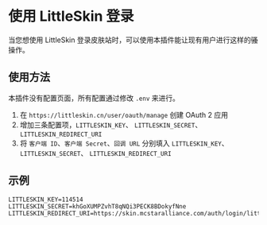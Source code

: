 # 使用 LittleSkin 登录
当您想使用 LittleSkin 登录皮肤站时，可以使用本插件能让现有用户进行这样的~~骚~~操作。

## 使用方法

本插件没有配置页面，所有配置通过修改 `.env` 来进行。

1. 在 `https://littleskin.cn/user/oauth/manage` 创建 OAuth 2 应用
2. 增加三条配置项，`LITTLESKIN_KEY`、 `LITTLESKIN_SECRET`、 `LITTLESKIN_REDIRECT_URI`
3. 将 `客户端 ID`、`客户端 Secret`、`回调 URL` 分别填入  `LITTLESKIN_KEY`、 `LITTLESKIN_SECRET`、 `LITTLESKIN_REDIRECT_URI`

## 示例

```
LITTLESKIN_KEY=114514
LITTLESKIN_SECRET=khGoXUMPZvhT8qNQi3PECK8BDokyfNne
LITTLESKIN_REDIRECT_URI=https://skin.mcstaralliance.com/auth/login/littleskin/callback
```
